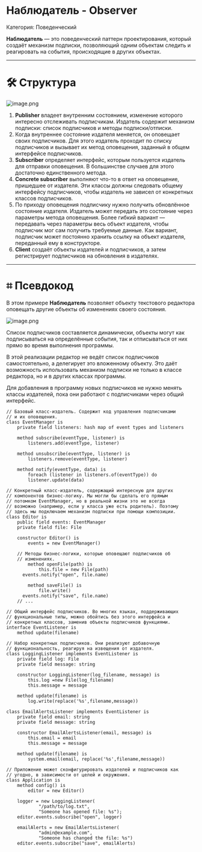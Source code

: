 # Наблюдатель - Observer

Категория: Поведенческий

**Наблюдатель** — это поведенческий паттерн проектирования, который создаёт механизм подписки, позволяющий одним объектам следить и реагировать на события, происходящие в других объектах.

---

# 🛠️ Структура

![image.png](%D0%9D%D0%B0%D0%B1%D0%BB%D1%8E%D0%B4%D0%B0%D1%82%D0%B5%D0%BB%D1%8C%20-%20Observer%201536893af07141ac90300c81cc6b8b42/image.png)

1. **Publisher** владеет внутренним состоянием, изменение которого интересно отслеживать подписчикам. Издатель содержит механизм подписки: список подписчиков и методы подписки/отписки.
2. Когда внутреннее состояние издателя меняется, он оповещает своих подписчиков. Для этого издатель проходит по списку подписчиков и вызывает их метод оповещения, заданный в общем интерфейсе подписчиков.
3. **Subscriber** определяет интерфейс, которым пользуется издатель для отправки оповещения. В большинстве случаев для этого достаточно единственного метода.
4. **Concrete subscriber** выполняют что-то в ответ на оповещение, пришедшее от издателя. Эти классы должны следовать общему интерфейсу подписчиков, чтобы издатель не зависел от конкретных классов подписчиков.
5. По приходу оповещения подписчику нужно получить обновлённое состояние издателя. Издатель может передать это состояние через параметры метода оповещения. Более гибкий вариант — передавать через параметры весь объект издателя, чтобы подписчик мог сам получить требуемые данные. Как вариант, подписчик может постоянно хранить ссылку на объект издателя, переданный ему в конструкторе.
6. **Client** создаёт объекты издателей и подписчиков, а затем регистрирует подписчиков на обновления в издателях.

---

# ⌗ Псевдокод

В этом примере **Наблюдатель** позволяет объекту текстового редактора оповещать другие объекты об изменениях своего состояния.

![image.png](%D0%9D%D0%B0%D0%B1%D0%BB%D1%8E%D0%B4%D0%B0%D1%82%D0%B5%D0%BB%D1%8C%20-%20Observer%201536893af07141ac90300c81cc6b8b42/image%201.png)

Список подписчиков составляется динамически, объекты могут как подписываться на определённые события, так и отписываться от них прямо во время выполнения программы.

В этой реализации редактор не ведёт список подписчиков самостоятельно, а делегирует это вложенному объекту. Это даёт возможность использовать механизм подписки не только в классе редактора, но и в других классах программы.

Для добавления в программу новых подписчиков не нужно менять классы издателей, пока они работают с подписчиками через общий интерфейс.

```
// Базовый класс-издатель. Содержит код управления подписчиками
// и их оповещения.
class EventManager is
	private field listeners: hash map of event types and listeners

	method subscribe(eventType, listener) is
		listeners.add(eventType, listener)

	method unsubscribe(eventType, listener) is
		listeners.remove(eventType, listener)

	method notify(eventType, data) is
		foreach (listener in listeners.of(eventType)) do
	    listener.update(data)

// Конкретный класс-издатель, содержащий интересную для других
// компонентов бизнес-логику. Мы могли бы сделать его прямым
// потомком EventManager, но в реальной жизни это не всегда
// возможно (например, если у класса уже есть родитель). Поэтому
// здесь мы подключаем механизм подписки при помощи композиции.
class Editor is
	public field events: EventManager
	private field file: File

	constructor Editor() is
		events = new EventManager()

    // Методы бизнес-логики, которые оповещают подписчиков об
    // изменениях.
		method openFile(path) is
			this.file = new File(path)
      events.notify("open", file.name)

		method saveFile() is
			file.write()
      events.notify("save", file.name)
    // ...

// Общий интерфейс подписчиков. Во многих языках, поддерживающих
// функциональные типы, можно обойтись без этого интерфейса и
// конкретных классов, заменив объекты подписчиков функциями.
interface EventListener is
	method update(filename)

// Набор конкретных подписчиков. Они реализуют добавочную
// функциональность, реагируя на извещения от издателя.
class LoggingListener implements EventListener is
	private field log: File
	private field message: string

	constructor LoggingListener(log_filename, message) is
		this.log =new File(log_filename)
		this.message = message

	method update(filename) is
		log.write(replace('%s',filename,message))

class EmailAlertsListener implements EventListener is
	private field email: string
	private field message: string

	constructor EmailAlertsListener(email, message) is
		this.email = email
		this.message = message

	method update(filename) is
		system.email(email, replace('%s',filename,message))

// Приложение может сконфигурировать издателей и подписчиков как
// угодно, в зависимости от целей и окружения.
class Application is
	method config() is
		editor = new Editor()

    logger = new LoggingListener(
            "/path/to/log.txt",
            "Someone has opened file: %s");
    editor.events.subscribe("open", logger)

    emailAlerts = new EmailAlertsListener(
            "admin@example.com",
            "Someone has changed the file: %s")
    editor.events.subscribe("save", emailAlerts)
```